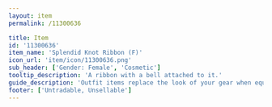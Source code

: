```yaml
---
layout: item
permalink: /11300636

title: Item
id: '11300636'
item_name: 'Splendid Knot Ribbon (F)'
icon_url: 'item/icon/11300636.png'
sub_header: ['Gender: Female', 'Cosmetic']
tooltip_description: 'A ribbon with a bell attached to it.'
guide_description: 'Outfit items replace the look of your gear when equipped.'
footer: ['Untradable, Unsellable']
---
```

